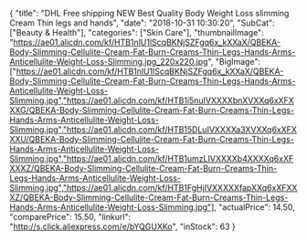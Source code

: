 {
	"title": "DHL Free shipping NEW Best Quality Body Weight Loss slimming Cream Thin legs and hands",
	"date": "2018-10-31 10:30:20",
	"SubCat": ["Beauty & Health"],
	"categories": ["Skin Care"],
	"thumbnailImage": "https://ae01.alicdn.com/kf/HTB1nlU1lScqBKNjSZFgq6x_kXXaX/QBEKA-Body-Slimming-Cellulite-Cream-Fat-Burn-Creams-Thin-Legs-Hands-Arms-Anticellulite-Weight-Loss-Slimming.jpg_220x220.jpg",
	"BigImage": ["https://ae01.alicdn.com/kf/HTB1nlU1lScqBKNjSZFgq6x_kXXaX/QBEKA-Body-Slimming-Cellulite-Cream-Fat-Burn-Creams-Thin-Legs-Hands-Arms-Anticellulite-Weight-Loss-Slimming.jpg","https://ae01.alicdn.com/kf/HTB1i5nuIVXXXXbnXVXXq6xXFXXXG/QBEKA-Body-Slimming-Cellulite-Cream-Fat-Burn-Creams-Thin-Legs-Hands-Arms-Anticellulite-Weight-Loss-Slimming.jpg","https://ae01.alicdn.com/kf/HTB15DLuIVXXXXa3XVXXq6xXFXXXU/QBEKA-Body-Slimming-Cellulite-Cream-Fat-Burn-Creams-Thin-Legs-Hands-Arms-Anticellulite-Weight-Loss-Slimming.jpg","https://ae01.alicdn.com/kf/HTB1umzLIVXXXXb4XXXXq6xXFXXXZ/QBEKA-Body-Slimming-Cellulite-Cream-Fat-Burn-Creams-Thin-Legs-Hands-Arms-Anticellulite-Weight-Loss-Slimming.jpg","https://ae01.alicdn.com/kf/HTB1FgHjIVXXXXXfapXXq6xXFXXXZ/QBEKA-Body-Slimming-Cellulite-Cream-Fat-Burn-Creams-Thin-Legs-Hands-Arms-Anticellulite-Weight-Loss-Slimming.jpg"],
	"actualPrice": 14.50,
	"comparePrice": 15.50,
	"linkurl": "http://s.click.aliexpress.com/e/bYQGUXKo",
	"inStock": 63
}
